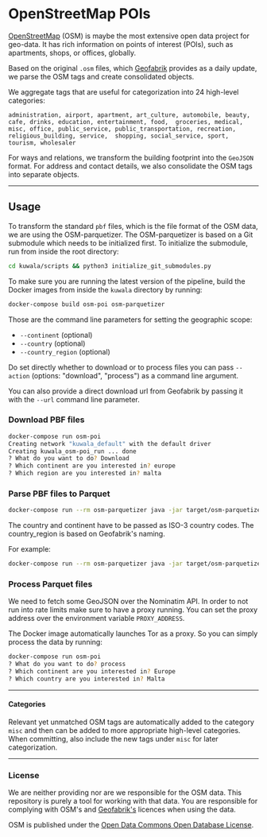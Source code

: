 # OpenStreetMap POIs

[OpenStreetMap](https://www.openstreetmap.org) (OSM) is maybe the most extensive open data project for geo-data. It has 
rich information on points of interest (POIs), such as apartments, shops, or offices, globally.

Based on the original `.osm` files, which [Geofabrik](http://download.geofabrik.de) provides as a daily update, we parse 
the OSM tags and create consolidated objects.

We aggregate tags that are useful for categorization into 24 high-level categories:

`administration, airport, apartment, art_culture, automobile, beauty, cafe, drinks, education, entertainment, food, 
groceries, medical, misc, office, public_service, public_transportation, recreation, religious_building, service, 
shopping, social_service, sport, tourism, wholesaler`

For ways and relations, we transform the building footprint into the `GeoJSON` format. For address and contact details, 
we also consolidate the OSM tags into separate objects.

---

## Usage

To transform the standard `pbf` files, which is the file format of the OSM data, we are using the OSM-parquetizer. The 
OSM-parquetizer is based on a Git submodule which needs to be initialized first. To initialize the submodule, run from 
inside the root directory:

```zsh
cd kuwala/scripts && python3 initialize_git_submodules.py
```

To make sure you are running the latest version of the pipeline, build the Docker images from inside the `kuwala` 
directory by running:

```zsh
docker-compose build osm-poi osm-parquetizer
```

Those are the command line parameters for setting the geographic scope:

- `--continent` (optional)
- `--country` (optional)
- `--country_region` (optional)

Do set directly whether to download or to process files you can pass `--action` (options: "download", "process") as a 
command line argument.

You can also provide a direct download url from Geofabrik by passing it with the `--url` command line parameter.

### Download PBF files

```zsh
docker-compose run osm-poi
Creating network "kuwala_default" with the default driver
Creating kuwala_osm-poi_run ... done
? What do you want to do? Download
? Which continent are you interested in? europe
? Which region are you interested in? malta
```

### Parse PBF files to Parquet

```zsh
docker-compose run --rm osm-parquetizer java -jar target/osm-parquetizer-1.0.1-SNAPSHOT.jar --continent=<continent> --country=<country> --country_region=<country_region>
```

The country and continent have to be passed as ISO-3 country codes. The country_region is based on Geofabrik's naming. 

For example:

```zsh
docker-compose run --rm osm-parquetizer java -jar target/osm-parquetizer-1.0.1-SNAPSHOT.jar --continent=eu --country=mlt
```

### Process Parquet files

We need to fetch some GeoJSON over the Nominatim API. In order to not run into rate limits make sure to have a proxy
running. You can set the proxy address over the environment variable `PROXY_ADDRESS`.


The Docker image automatically launches Tor as a proxy. So you can simply process the data by running:

```zsh
docker-compose run osm-poi
? What do you want to do? process
? Which continent are you interested in? Europe
? Which country are you interested in? Malta
```

---
#### Categories

Relevant yet unmatched OSM tags are automatically added to the category `misc` and then can be added to more appropriate high-level
categories. When committing, also include the new tags under `misc` for later categorization. 

---
### License

We are neither providing nor are we responsible for the OSM data. This repository is purely a tool for working with 
that data. You are responsible for complying with OSM's and [Geofabrik's](http://www.geofabrik.de) licences when using 
the data.

OSM is published under the [Open Data Commons Open Database License](https://www.openstreetmap.org/copyright).